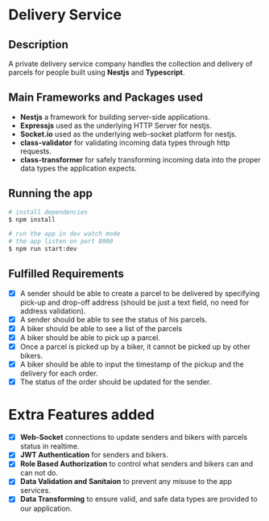# Delivery Service

## Description

A private delivery service company handles the collection and delivery of parcels for people built using **Nestjs** and **Typescript**.

## Main Frameworks and Packages used

- **Nestjs** a framework for building server-side applications.
- **Expressjs** used as the underlying HTTP Server for nestjs.
- **Socket.io** used as the underlying web-socket platform for nestjs.
- **class-validator** for validating incoming data types through http requests.
- **class-transformer** for safely transforming incoming data into the proper data types the application expects.

## Running the app

```bash
# install dependencies
$ npm install

# run the app in dev watch mode
# the app listen on port 8000
$ npm run start:dev
```

## Fulfilled Requirements

- [x] A sender should be able to create a parcel to be delivered by specifying pick-up and drop-off address (should be just a text field, no need for address validation).
- [x] A sender should be able to see the status of his parcels.
- [x] A biker should be able to see a list of the parcels
- [x] A biker should be able to pick up a parcel.
- [x] Once a parcel is picked up by a biker, it cannot be picked up by other bikers.
- [x] A biker should be able to input the timestamp of the pickup and the delivery for each order.
- [x] The status of the order should be updated for the sender.

# Extra Features added

- [x] **Web-Socket** connections to update senders and bikers with parcels status in realtime.
- [x] **JWT Authentication** for senders and bikers.
- [x] **Role Based Authorization** to control what senders and bikers can and can not do.
- [x] **Data Validation and Sanitaion** to prevent any misuse to the app services.
- [x] **Data Transforming** to ensure valid, and safe data types are provided to our application.
